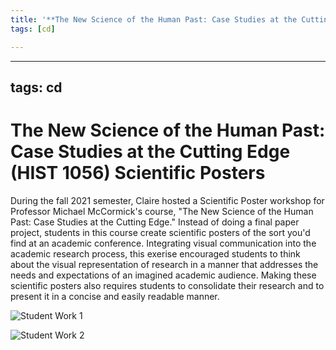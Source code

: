 ```yaml
---
title: '**The New Science of the Human Past: Case Studies at the Cutting Edge (HIST 1056) Scientific Posters**'
tags: [cd]

---
```


---
tags: cd
---
# **The New Science of the Human Past: Case Studies at the Cutting Edge (HIST 1056) Scientific Posters**
During the fall 2021 semester, Claire hosted a Scientific Poster workshop for Professor Michael McCormick's course, "The New Science of the Human Past: Case Studies at the Cutting Edge." Instead of doing a final paper project, students in this course create scientific posters of the sort you'd find at an academic conference. Integrating visual communication into the academic research process, this exerise encouraged students to think about the visual representation of research in a manner that addresses the needs and expectations of an imagined academic audience. Making these scientific posters also requires students to consolidate their research and to present it in a concise and easily readable manner.

![Student Work 1](https://files.slack.com/files-pri/T0HTW3H0V-F02M3PTH7L5/img_8327.jpeg?pub_secret=fb1d82635a)

![Student Work 2](https://files.slack.com/files-pri/T0HTW3H0V-F02M3PTV7B7/img_8330.jpeg?pub_secret=92782568ae)
